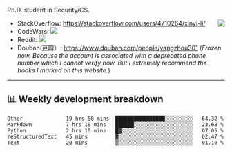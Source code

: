 Ph.D. student in Security/CS.

<img align="right" src="https://github-readme-stats.vercel.app/api?username=li-xin-yi&count_private=true&show_icons=true&hide_title=true&theme=tokyonight" />

- StackOverflow: https://stackoverflow.com/users/4710264/xinyi-li/
- CodeWars: [![](https://www.codewars.com/users/xy-li/badges/micro)](https://www.codewars.com/users/xy-li/)
- Reddit: [![](https://img.shields.io/reddit/user-karma/combined/xy-li?style=social)](https://www.reddit.com/user/xy-li/)
- Douban(豆瓣）: https://www.douban.com/people/yangzhou301  (*Frozen now. Because the account is associated with a deprecated phone number which I cannot verify now. But I extremely recommend the books I marked on this website.*)

---

## 📊 Weekly development breakdown

<!--START_SECTION:waka-->
```text
Other              19 hrs 50 mins  ████████████████░░░░░░░░░   64.32 % 
Markdown           7 hrs 18 mins   ██████░░░░░░░░░░░░░░░░░░░   23.68 % 
Python             2 hrs 10 mins   █▓░░░░░░░░░░░░░░░░░░░░░░░   07.05 % 
reStructuredText   45 mins         ▓░░░░░░░░░░░░░░░░░░░░░░░░   02.47 % 
Text               20 mins         ▒░░░░░░░░░░░░░░░░░░░░░░░░   01.10 % 
```
<!--END_SECTION:waka-->
